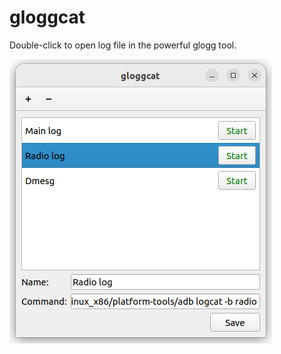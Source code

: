 # gloggcat
Double-click to open log file in the powerful glogg tool.

<img src="website/Screenshot.png" width="420"/>
